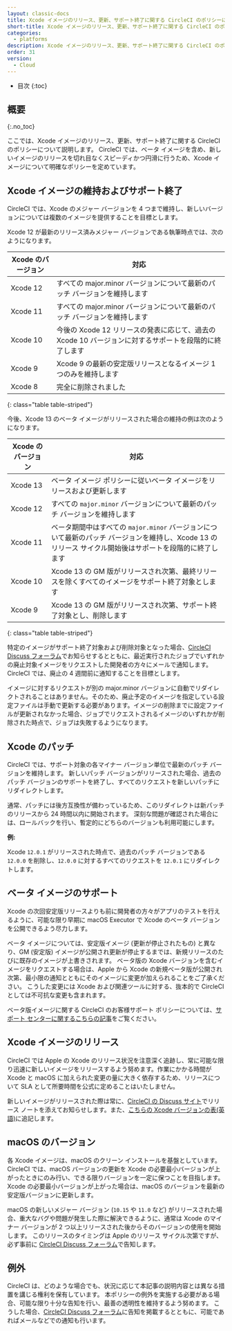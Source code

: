 ```yaml
---
layout: classic-docs
title: Xcode イメージのリリース、更新、サポート終了に関する CircleCI のポリシーについて
short-title: Xcode イメージのリリース、更新、サポート終了に関する CircleCI のポリシーについて
categories:
  - platforms
description: Xcode イメージのリリース、更新、サポート終了に関する CircleCI のポリシーについて
order: 31
version:
  - Cloud
---
```


* 目次
{:toc}

## 概要
{:.no_toc}

ここでは、Xcode イメージのリリース、更新、サポート終了に関する CircleCI のポリシーについて説明します。 CircleCI では、ベータ イメージを含め、新しいイメージのリリースを切れ目なくスピーディかつ円滑に行うため、Xcode イメージについて明確なポリシーを定めています。

## Xcode イメージの維持およびサポート終了

CircleCI では、Xcode のメジャー バージョンを 4 つまで維持し、新しいバージョンについては複数のイメージを提供することを目標とします。

Xcode 12 が最新のリリース済みメジャー バージョンである執筆時点では、次のようになります。

| Xcode のバージョン | 対応                                                            |
| ------------ | ------------------------------------------------------------- |
| Xcode 12     | すべての major.minor バージョンについて最新のパッチ バージョンを維持します                  |
| Xcode 11     | すべての major.minor バージョンについて最新のパッチ バージョンを維持します                  |
| Xcode 10     | 今後の Xcode 12 リリースの発表に応じて、過去の Xcode 10 バージョンに対するサポートを段階的に終了します |
| Xcode 9      | Xcode 9 の最新の安定版リリースとなるイメージ 1 つのみを維持します                        |
| Xcode 8      | 完全に削除されました                                                    |
{: class="table table-striped"}

今後、Xcode 13 のベータ イメージがリリースされた場合の維持の例は次のようになります。

| Xcode のバージョン | 対応                                                                                       |
| ------------ | ---------------------------------------------------------------------------------------- |
| Xcode 13     | ベータ イメージ ポリシーに従いベータ イメージをリリースおよび更新します                                                    |
| Xcode 12     | すべての `major.minor` バージョンについて最新のパッチ バージョンを維持します                                           |
| Xcode 11     | ベータ期間中はすべての `major.minor` バージョンについて最新のパッチ バージョンを維持し、Xcode 13 のリリース サイクル開始後はサポートを段階的に終了します |
| Xcode 10     | Xcode 13 の GM 版がリリースされ次第、最終リリースを除くすべてのイメージをサポート終了対象とします                                  |
| Xcode 9      | Xcode 13 の GM 版がリリースされ次第、サポート終了対象とし、削除します                                                |
{: class="table table-striped"}

特定のイメージがサポート終了対象および削除対象となった場合、[CircleCI Discuss フォーラム](https://discuss.circleci.com/c/announcements/39)でお知らせするとともに、最近実行されたジョブでいずれかの廃止対象イメージをリクエストした開発者の方々にメールで通知します。 CircleCI では、廃止の 4 週間前に通知することを目標とします。

イメージに対するリクエストが別の major.minor バージョンに自動でリダイレクトされることはありません。そのため、廃止予定のイメージを指定している設定ファイルは手動で更新する必要があります。イメージの削除までに設定ファイルが更新されなかった場合、ジョブでリクエストされるイメージのいずれかが削除された時点で、ジョブは失敗するようになります。

## Xcode のパッチ

CircleCI では、サポート対象の各マイナー バージョン単位で最新のパッチ バージョンを維持します。 新しいパッチ バージョンがリリースされた場合、過去のパッチ バージョンのサポートを終了し、すべてのリクエストを新しいパッチにリダイレクトします。

通常、パッチには後方互換性が備わっているため、このリダイレクトは新パッチのリリースから 24 時間以内に開始されます。 深刻な問題が確認された場合には、ロールバックを行い、暫定的にどちらのバージョンも利用可能にします。

**例:**

Xcode `12.0.1` がリリースされた時点で、過去のパッチ バージョンである `12.0.0` を削除し、`12.0.0` に対するすべてのリクエストを `12.0.1` にリダイレクトします。

## ベータ イメージのサポート

Xcode の次回安定版リリースよりも前に開発者の方々がアプリのテストを行えるように、可能な限り早期に macOS Executor で Xcode のベータ バージョンを公開できるよう尽力します。

ベータ イメージについては、安定版イメージ (更新が停止されたもの) と異なり、GM (安定版) イメージが公開され更新が停止するまでは、新規リリースのたびに既存のイメージが上書きされます。 ベータ版の Xcode バージョンを含むイメージをリクエストする場合は、Apple から Xcode の新規ベータ版が公開され次第、最小限の通知とともにそのイメージに変更が加えられることをご了承ください。 こうした変更には Xcode および関連ツールに対する、抜本的で CircleCI としては不可抗な変更も含まれます。

ベータ版イメージに関する CircleCI のお客様サポート ポリシーについては、[サポート センターに関するこちらの記事](https://support.circleci.com/hc/ja-jp/articles/360046930351-What-is-CircleCI-s-Xcode-Beta-Image-Support-Policy-)をご覧ください。

## Xcode イメージのリリース

CircleCI では Apple の Xcode のリリース状況を注意深く追跡し、常に可能な限り迅速に新しいイメージをリリースするよう努めます。作業にかかる時間が Xcode と macOS に加えられた変更の量に大きく依存するため、リリースについて SLA として所要時間を公式に定めることはいたしません。

新しいイメージがリリースされた際は常に、[CircleCI の Discuss サイト](https://discuss.circleci.com/c/announcements/39)でリリース ノートを添えてお知らせします。また、[こちらの Xcode バージョンの表(英語)](https://circleci.com/docs/2.0/testing-ios/#supported-xcode-versions)に追記します。

## macOS のバージョン

各 Xcode イメージは、macOS のクリーン インストールを基盤としています。 CircleCI では、macOS バージョンの更新を Xcode の必要最小バージョンが上がったときにのみ行い、できる限りバージョンを一定に保つことを目指します。 Xcode の必要最小バージョンが上がった場合は、macOS のバージョンを最新の安定版バージョンに更新します。

macOS の新しいメジャー バージョン (`10.15` や `11.0` など) がリリースされた場合、重大なバグや問題が発生した際に解決できるように、通常は Xcode のマイナー バージョンが 2 つ以上リリースされた後からそのバージョンの使用を開始します。 このリリースのタイミングは Apple のリリース サイクル次第ですが、必ず事前に [CircleCI Discuss フォーラム](https://discuss.circleci.com/c/announcements/39)で告知します。

## 例外

CircleCI は、どのような場合でも、状況に応じて本記事の説明内容とは異なる措置を講じる権利を保有しています。 本ポリシーの例外を実施する必要がある場合、可能な限り十分な告知を行い、最善の透明性を維持するよう努めます。 こうした場合、[CircleCI Discuss フォーラム](https://discuss.circleci.com/c/announcements/39)に告知を掲載するとともに、可能であればメールなどでの通知も行います。
